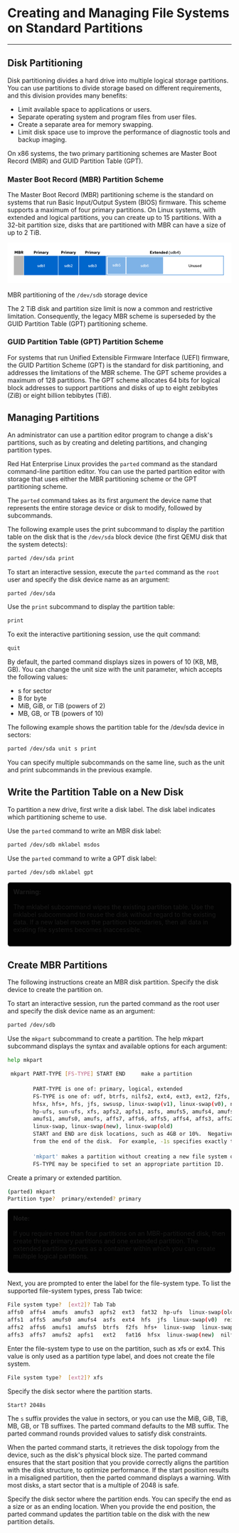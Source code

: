 # Creating and Managing File Systems on Standard Partitions
---

## Disk Partitioning

Disk partitioning divides a hard drive into multiple logical storage partitions. You can use partitions to divide storage based on different requirements, and this division provides many benefits:

- Limit available space to applications or users.
- Separate operating system and program files from user files.
- Create a separate area for memory swapping.
- Limit disk space use to improve the performance of diagnostic tools and backup imaging.

On x86 systems, the two primary partitioning schemes are Master Boot Record (MBR) and GUID Partition Table (GPT).

### Master Boot Record (MBR) Partition Scheme

The Master Boot Record (MBR) partitioning scheme is the standard on systems that run Basic Input/Output System (BIOS) firmware. This scheme supports a maximum of four primary partitions. On Linux systems, with extended and logical partitions, you can create up to 15 partitions. With a 32-bit partition size, disks that are partitioned with MBR can have a size of up to 2 TiB.

![alt text](images/image7.png)

MBR partitioning of the `/dev/sdb` storage device

The 2 TiB disk and partition size limit is now a common and restrictive limitation. Consequently, the legacy MBR scheme is superseded by the GUID Partition Table (GPT) partitioning scheme.

### GUID Partition Table (GPT) Partition Scheme

For systems that run Unified Extensible Firmware Interface (UEFI) firmware, the GUID Partition Scheme (GPT) is the standard for disk partitioning, and addresses the limitations of the MBR scheme. The GPT scheme provides a maximum of 128 partitions. The GPT scheme allocates 64 bits for logical block addresses to support partitions and disks of up to eight zebibytes (ZiB) or eight billion tebibytes (TiB).

## Managing Partitions

An administrator can use a partition editor program to change a disk's partitions, such as by creating and deleting partitions, and changing partition types.

Red Hat Enterprise Linux provides the `parted` command as the standard command-line partition editor. You can use the parted partition editor with storage that uses either the MBR partitioning scheme or the GPT partitioning scheme.

The `parted` command takes as its first argument the device name that represents the entire storage device or disk to modify, followed by subcommands.

The following example uses the print subcommand to display the partition table on the disk that is the `/dev/sda` block device (the first QEMU disk that the system detects):

```bash
parted /dev/sda print
```

To start an interactive session, execute the `parted` command as 
the `root` user and specify the disk device name as an argument:

```bash
parted /dev/sda
```

Use the `print` subcommand to display the partition table:

```bash
print
```

To exit the interactive partitioning session, use the quit command:

```bash
quit
```


By default, the parted command displays sizes in powers of 10 (KB, MB, GB). You can change the unit size with the unit parameter, which accepts the following values:

- s for sector
- B for byte
- MiB, GiB, or TiB (powers of 2)
- MB, GB, or TB (powers of 10)

The following example shows the partition table for the /dev/sda device in sectors:

```bash
parted /dev/sda unit s print
```
You can specify multiple subcommands on the same line, such as the unit and print subcommands in the previous example.

## Write the Partition Table on a New Disk

To partition a new drive, first write a disk label. The disk label indicates which partitioning scheme to use.

Use the `parted` command to write an MBR disk label:

```bash
parted /dev/sdb mklabel msdos
```

Use the `parted` command to write a GPT disk label:

```bash
parted /dev/sdb mklabel gpt
```

<div style="border: 1px solid #aaa; border-radius: 6px; padding: 12px; background: #020202ff;">
<b>Warning:</b><br><br>
The mklabel subcommand wipes the existing partition table. Use the mklabel subcommand to reuse the disk without regard to the existing data. If a new label moves the partition boundaries, then all data in existing file systems becomes inaccessible.<br><br>
</div>

## Create MBR Partitions

The following instructions create an MBR disk partition. Specify the disk device to create the partition on.

To start an interactive session, run the parted command as the root user and specify the disk device name as an argument:

```bash
parted /dev/sdb
```

Use the `mkpart` subcommand to create a partition. The help mkpart subcommand displays the syntax and available options for each argument:

```bash
help mkpart
```
```bash
 mkpart PART-TYPE [FS-TYPE] START END     make a partition

        PART-TYPE is one of: primary, logical, extended
        FS-TYPE is one of: udf, btrfs, nilfs2, ext4, ext3, ext2, f2fs, fat32, fat16,
        hfsx, hfs+, hfs, jfs, swsusp, linux-swap(v1), linux-swap(v0), ntfs, reiserfs,
        hp-ufs, sun-ufs, xfs, apfs2, apfs1, asfs, amufs5, amufs4, amufs3, amufs2,
        amufs1, amufs0, amufs, affs7, affs6, affs5, affs4, affs3, affs2, affs1, affs0,
        linux-swap, linux-swap(new), linux-swap(old)
        START and END are disk locations, such as 4GB or 10%.  Negative values count
        from the end of the disk.  For example, -1s specifies exactly the last sector.

        'mkpart' makes a partition without creating a new file system on the partition.
        FS-TYPE may be specified to set an appropriate partition ID.
```

Create a primary or extended partition.

```bash
(parted) mkpart
Partition type?  primary/extended? primary
```

<div style="border: 1px solid #aaa; border-radius: 6px; padding: 12px; background: #020202ff;">
<b>Note:</b><br><br>
If you require more than four partitions on an MBR-partitioned disk, then create three primary partitions and one extended partition. The extended partition serves as a container within which you can create multiple logical partitions.<br><br>
</div>

Next, you are prompted to enter the label for the file-system type. To list the supported file-system types, press Tab twice:

```bash
File system type?  [ext2]? Tab Tab
affs0  affs4  amufs  amufs3  apfs2  ext3  fat32  hp-ufs  linux-swap(old)  ntfs  udf
affs1  affs5  amufs0  amufs4  asfs  ext4  hfs  jfs  linux-swap(v0)  reiserfs  xfs
affs2  affs6  amufs1  amufs5  btrfs  f2fs  hfs+  linux-swap  linux-swap(v1)  sun-ufs
affs3  affs7  amufs2  apfs1   ext2   fat16  hfsx  linux-swap(new)  nilfs2  swsusp
```

Enter the file-system type to use on the partition, such as xfs or ext4. This value is only used as a partition type label, and does not create the file system.

```bash
File system type?  [ext2]? xfs
```

Specify the disk sector where the partition starts.

```bash
Start? 2048s
```

The `s` suffix provides the value in sectors, or you can use the MiB, GiB, TiB, MB, GB, or TB suffixes. The parted command defaults to the MB suffix. The parted command rounds provided values to satisfy disk constraints.

When the parted command starts, it retrieves the disk topology from the device, such as the disk's physical block size. The parted command ensures that the start position that you provide correctly aligns the partition with the disk structure, to optimize performance. If the start position results in a misaligned partition, then the parted command displays a warning. With most disks, a start sector that is a multiple of 2048 is safe.

Specify the disk sector where the partition ends. You can specify the end as a size or as an ending location. When you provide the end position, the parted command updates the partition table on the disk with the new partition details.


